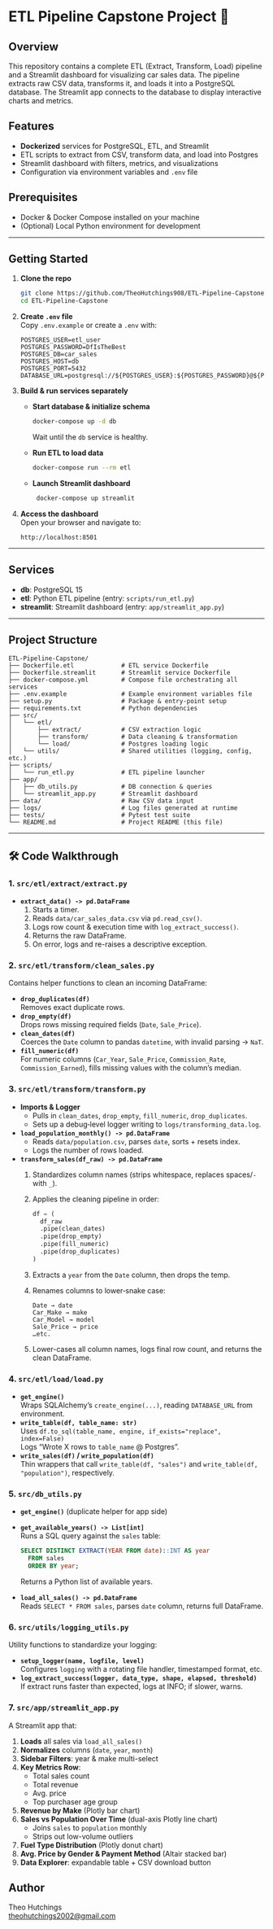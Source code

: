 # ETL Pipeline Capstone Project 🧀


## Overview

This repository contains a complete ETL (Extract, Transform, Load) pipeline and a Streamlit dashboard for visualizing car sales data. The pipeline extracts raw CSV data, transforms it, and loads it into a PostgreSQL database. The Streamlit app connects to the database to display interactive charts and metrics.

## Features

- **Dockerized** services for PostgreSQL, ETL, and Streamlit  
- ETL scripts to extract from CSV, transform data, and load into Postgres  
- Streamlit dashboard with filters, metrics, and visualizations  
- Configuration via environment variables and `.env` file  

## Prerequisites

- Docker & Docker Compose installed on your machine  
- (Optional) Local Python environment for development  

---

## Getting Started

1. **Clone the repo**

   ```bash
   git clone https://github.com/TheoHutchings908/ETL-Pipeline-Capstone.git
   cd ETL-Pipeline-Capstone
   ```

2. **Create `.env` file**  
   Copy `.env.example` or create a `.env` with:

   ```dotenv
   POSTGRES_USER=etl_user
   POSTGRES_PASSWORD=DfIsTheBest
   POSTGRES_DB=car_sales
   POSTGRES_HOST=db
   POSTGRES_PORT=5432
   DATABASE_URL=postgresql://${POSTGRES_USER}:${POSTGRES_PASSWORD}@${POSTGRES_HOST}:${POSTGRES_PORT}/${POSTGRES_DB}
   ```

3. **Build & run services separately**  

   - **Start database & initialize schema**  
  
     ```bash
     docker-compose up -d db
     ```

     Wait until the `db` service is healthy.

   - **Run ETL to load data**  

     ```bash
     docker-compose run --rm etl
     ```

   - **Launch Streamlit dashboard**  

     ```bash
      docker-compose up streamlit
     ```

4. **Access the dashboard**  
   Open your browser and navigate to:

   ```
   http://localhost:8501
   ```

---

## Services

- **db**: PostgreSQL 15  
- **etl**: Python ETL pipeline (entry: `scripts/run_etl.py`)  
- **streamlit**: Streamlit dashboard (entry: `app/streamlit_app.py`)  

---

## Project Structure

```
ETL-Pipeline-Capstone/
├── Dockerfile.etl             # ETL service Dockerfile
├── Dockerfile.streamlit       # Streamlit service Dockerfile
├── docker-compose.yml         # Compose file orchestrating all services
├── .env.example               # Example environment variables file
├── setup.py                   # Package & entry-point setup
├── requirements.txt           # Python dependencies
├── src/
│   └── etl/
│       ├── extract/           # CSV extraction logic
│       ├── transform/         # Data cleaning & transformation
│       └── load/              # Postgres loading logic
│   └── utils/                 # Shared utilities (logging, config, etc.)
├── scripts/
│   └── run_etl.py             # ETL pipeline launcher
├── app/
│   ├── db_utils.py            # DB connection & queries
│   └── streamlit_app.py       # Streamlit dashboard
├── data/                      # Raw CSV data input
├── logs/                      # Log files generated at runtime
├── tests/                     # Pytest test suite
└── README.md                  # Project README (this file)
```
---

## 🛠️ Code Walkthrough

### 1. `src/etl/extract/extract.py`

- **`extract_data() -> pd.DataFrame`**  
  1. Starts a timer.  
  2. Reads `data/car_sales_data.csv` via `pd.read_csv()`.  
  3. Logs row count & execution time with `log_extract_success()`.  
  4. Returns the raw DataFrame.  
  5. On error, logs and re-raises a descriptive exception.

### 2. `src/etl/transform/clean_sales.py`

Contains helper functions to clean an incoming DataFrame:

- **`drop_duplicates(df)`**  
  Removes exact duplicate rows.
- **`drop_empty(df)`**  
  Drops rows missing required fields (`Date`, `Sale_Price`).
- **`clean_dates(df)`**  
  Coerces the `Date` column to pandas `datetime`, with invalid parsing → `NaT`.
- **`fill_numeric(df)`**  
  For numeric columns (`Car_Year`, `Sale_Price`, `Commission_Rate`, `Commission_Earned`), fills missing values with the column’s median.

### 3. `src/etl/transform/transform.py`

- **Imports & Logger**  
  - Pulls in `clean_dates`, `drop_empty`, `fill_numeric`, `drop_duplicates`.  
  - Sets up a debug‐level logger writing to `logs/transforming_data.log`.
- **`load_population_monthly() -> pd.DataFrame`**  
  - Reads `data/population.csv`, parses `date`, sorts + resets index.  
  - Logs the number of rows loaded.
- **`transform_sales(df_raw) -> pd.DataFrame`**  
  1. Standardizes column names (strips whitespace, replaces spaces/`-` with `_`).  
  2. Applies the cleaning pipeline in order:  

     ```python
     df = (
       df_raw
       .pipe(clean_dates)
       .pipe(drop_empty)
       .pipe(fill_numeric)
       .pipe(drop_duplicates)
     )
     ```

  3. Extracts a `year` from the `Date` column, then drops the temp.  
  4. Renames columns to lower‐snake case:
  
     ```text
     Date → date
     Car_Make → make
     Car_Model → model
     Sale_Price → price
     …etc.
     ```

  5. Lower-cases all column names, logs final row count, and returns the clean DataFrame.

### 4. `src/etl/load/load.py`

- **`get_engine()`**  
  Wraps SQLAlchemy’s `create_engine(...)`, reading `DATABASE_URL` from environment.
- **`write_table(df, table_name: str)`**  
  Uses `df.to_sql(table_name, engine, if_exists="replace", index=False)`  
  Logs “Wrote X rows to `table_name` @ Postgres”.
- **`write_sales(df)` / `write_population(df)`**  
  Thin wrappers that call `write_table(df, "sales")` and `write_table(df, "population")`, respectively.

### 5. `src/db_utils.py`

- **`get_engine()`** (duplicate helper for app side)  
- **`get_available_years() -> List[int]`**  
  Runs a SQL query against the `sales` table:  

  ```sql
  SELECT DISTINCT EXTRACT(YEAR FROM date)::INT AS year
    FROM sales
    ORDER BY year;
  ```

  Returns a Python list of available years.
- **`load_all_sales() -> pd.DataFrame`**  
  Reads `SELECT * FROM sales`, parses `date` column, returns full DataFrame.

### 6. `src/utils/logging_utils.py`

Utility functions to standardize your logging:

- **`setup_logger(name, logfile, level)`**  
  Configures `logging` with a rotating file handler, timestamped format, etc.
- **`log_extract_success(logger, data_type, shape, elapsed, threshold)`**  
  If extract runs faster than expected, logs at INFO; if slower, warns.

### 7. `src/app/streamlit_app.py`

A Streamlit app that:

1. **Loads** all sales via `load_all_sales()`  
2. **Normalizes** columns (`date`, `year`, `month`)  
3. **Sidebar Filters**: year & make multi-select  
4. **Key Metrics Row**:  
   - Total sales count  
   - Total revenue  
   - Avg. price  
   - Top purchaser age group  
5. **Revenue by Make** (Plotly bar chart)  
6. **Sales vs Population Over Time** (dual-axis Plotly line chart)  
   - Joins `sales` to `population` monthly  
   - Strips out low-volume outliers  
7. **Fuel Type Distribution** (Plotly donut chart)  
8. **Avg. Price by Gender & Payment Method** (Altair stacked bar)  
9. **Data Explorer**: expandable table + CSV download button  


## Author

Theo Hutchings  
[theohutchings2002@gmail.com](mailto:theohutchings2002@gmail.com) 